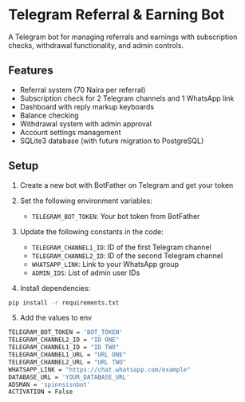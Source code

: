 # Telegram Referral & Earning Bot

A Telegram bot for managing referrals and earnings with subscription checks, withdrawal functionality, and admin controls.

## Features

- Referral system (70 Naira per referral)
- Subscription check for 2 Telegram channels and 1 WhatsApp link
- Dashboard with reply markup keyboards
- Balance checking
- Withdrawal system with admin approval
- Account settings management
- SQLite3 database (with future migration to PostgreSQL)

## Setup

1. Create a new bot with BotFather on Telegram and get your token
2. Set the following environment variables:
   - `TELEGRAM_BOT_TOKEN`: Your bot token from BotFather

3. Update the following constants in the code:
   - `TELEGRAM_CHANNEL1_ID`: ID of the first Telegram channel
   - `TELEGRAM_CHANNEL2_ID`: ID of the second Telegram channel
   - `WHATSAPP_LINK`: Link to your WhatsApp group
   - `ADMIN_IDS`: List of admin user IDs

4. Install dependencies:
```bash
pip install -r requirements.txt

```

5. Add the values to env
```bash
TELEGRAM_BOT_TOKEN = 'BOT_TOKEN'
TELEGRAM_CHANNEL2_ID = "ID ONE" 
TELEGRAM_CHANNEL1_ID = "ID TWO"
TELEGRAM_CHANNEL1_URL = "URL ONE"
TELEGRAM_CHANNEL2_URL = "URL TWO"
WHATSAPP_LINK = "https://chat.whatsapp.com/example"
DATABASE_URL = 'YOUR_DATABASE_URL'
ADSMAN = 'spinnsisnbot'
ACTIVATION = False

```